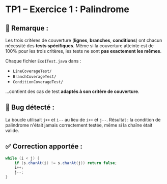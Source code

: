 
# TP1 – Exercice 1 : Palindrome



## 📌 Remarque :
Les trois critères de couverture (**lignes**, **branches**, **conditions**) ont chacun nécessité des **tests spécifiques**.
Même si la couverture atteinte est de 100% pour les trois critères, les tests ne sont **pas exactement les mêmes**.

Chaque fichier `Exo1Test.java` dans :
- `LineCoverageTest/`
- `BranchCoverageTest/`
- `ConditionCoverageTest/`

...contient des cas de test **adaptés à son critère de couverture**.

## 🐞 Bug détecté :
La boucle utilisait `j++` et `i--` au lieu de `i++` et `j--`. Résultat : la condition de palindrome n'était jamais correctement testée, même si la chaîne était valide.

## ✅ Correction apportée :
```java
while (i < j) {
    if (s.charAt(i) != s.charAt(j)) return false;
    i++;
    j--;
}

